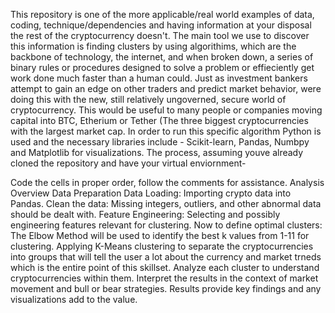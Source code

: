 This repository is one of the more applicable/real world examples of data, coding, technique/dependencies and having information at your disposal the rest of the cryptocurrency doesn't. The main tool we use to discover this information is finding clusters by using algorithims, which are the backbone of technology, the internet, and when broken down, a series of binary rules or procedures designed to solve a problem or effieciently get work done much faster than a human could. Just as investment bankers attempt to gain an edge on other traders and predict market behavior, were doing this with the new, still relatively ungoverned, secure world of cryptocurrency. This would be useful to many people or companies moving capital into BTC, Etherium or Tether (The three biggest cryptocurrencies with the largest market cap. 
In order to run this specific algorithm Python is used and the necessary libraries include - Scikit-learn, Pandas, Numbpy and Matplotlib for visualizations. 
The process, assuming youve already cloned the repository and have your virtual enviornment-

Code the cells in proper order, follow the comments for assistance. Analysis Overview Data Preparation Data Loading: Importing crypto data into Pandas. Clean the data: Missing integers, outliers, and other abnormal data should be dealt with. Feature Engineering: Selecting and possibly engineering features relevant for clustering. Now to define optimal clusters: The Elbow Method will be used to identify the best k values from 1-11 for clustering. Applying K-Means clustering to separate the cryptocurrencies into groups that will tell the user a lot about the currency and market trneds which is the entire point of this skillset. Analyze each cluster to understand cryptocurrencies within them. Interpret the results in the context of market movement and bull or bear strategies. Results provide key findings and any visualizations add to the value. 
